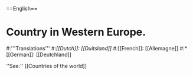 ==English==

# Country in Western Europe.
#:'''Translations'''
#:*[[Dutch]]: [[Duitsland]]
#:*[[French]]: [[Allemagne]]
#:*[[German]]: [[Deutchland]]

''See:'' [[Countries of the world]]